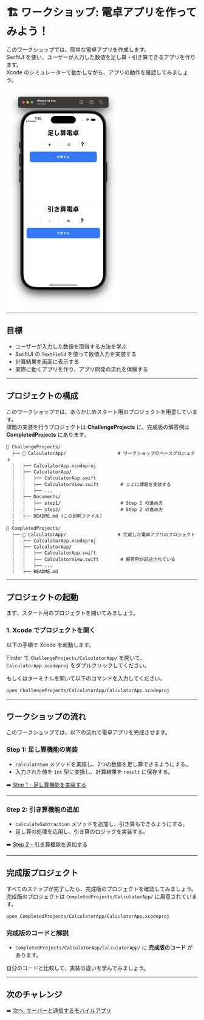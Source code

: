 # 🏗 ワークショップ: 電卓アプリを作ってみよう！

このワークショップでは、簡単な電卓アプリを作成します。  
SwiftUI を使い、ユーザーが入力した数値を足し算・引き算できるアプリを作ります。  
Xcode のシミュレーターで動かしながら、アプリの動作を確認してみましょう。

<img width="300" src="images/06_calculator_app_completed.png">

---

## 目標
- ユーザーが入力した数値を取得する方法を学ぶ  
- SwiftUI の `TextField` を使って数値入力を実装する  
- 計算結果を画面に表示する  
- 実際に動くアプリを作り、アプリ開発の流れを体験する  

---

## プロジェクトの構成

このワークショップでは、あらかじめスタート用のプロジェクトを用意しています。  
課題の実装を行うプロジェクトは **ChallengeProjects** に、完成版の解答例は **CompletedProjects** にあります。

```
📁 ChallengeProjects/
  ├── 📂 CalculatorApp/                   # ワークショップのベースプロジェクト
  │   ├── CalculatorApp.xcodeproj
  │   ├── CalculatorApp/
  │   │   ├── CalculatorApp.swift
  │   │   ├── CalculatorView.swift        # ここに課題を実装する
  │   │   ├── ...
  │   ├── Documents/
  │   │   ├── step1/                      # Step 1 の進め方
  │   │   ├── step2/                      # Step 2 の進め方
  │   ├── README.md (この説明ファイル)
  │
📁 CompletedProjects/
  ├── 📂 CalculatorApp/                   # 完成した電卓アプリのプロジェクト
  │   ├── CalculatorApp.xcodeproj
  │   ├── CalculatorApp/
  │   │   ├── CalculatorApp.swift
  │   │   ├── CalculatorView.swift        # 解答例が記述されている
  │   │   ├── ...
  │   ├── README.md
```

---

## プロジェクトの起動

まず、スタート用のプロジェクトを開いてみましょう。

### 1. Xcode でプロジェクトを開く
以下の手順で Xcode を起動します。

Finder で `ChallengeProjects/CalculatorApp/` を開いて、  
`CalculatorApp.xcodeproj` をダブルクリックしてください。

もしくはターミナルを開いて以下のコマンドを入力してください。


```sh
open ChallengeProjects/CalculatorApp/CalculatorApp.xcodeproj
```

---

## ワークショップの流れ

このワークショップでは、以下の流れで電卓アプリを完成させます。

### Step 1: 足し算機能の実装
- `calculateSum` メソッドを実装し、2つの数値を足し算できるようにする。
- 入力された値を `Int` 型に変換し、計算結果を `result` に保存する。

➡️ [Step 1 - 足し算機能を実装する](../ChallengeProjects/CalculatorApp/CalculatorApp/Documents/step1.md)

---

### Step 2: 引き算機能の追加
- `calculateSubtraction` メソッドを追加し、引き算もできるようにする。
- 足し算の処理を応用し、引き算のロジックを実装する。

➡️ [Step 2 - 引き算機能を追加する](../ChallengeProjects/CalculatorApp/CalculatorApp/Documents/step2.md)

---

## 完成版プロジェクト

すべてのステップが完了したら、完成版のプロジェクトを確認してみましょう。  
完成版のプロジェクトは `CompletedProjects/CalculatorApp/` に用意されています。

```sh
open CompletedProjects/CalculatorApp/CalculatorApp.xcodeproj
```

### 完成版のコードと解説
- `CompletedProjects/CalculatorApp/CalculatorApp/` に **完成版のコード** があります。  

自分のコードと比較して、実装の違いを学んでみましょう。

---

## 次のチャレンジ

➡️ [次へ: サーバーと通信するモバイルアプリ](./07_network_intro.md)
